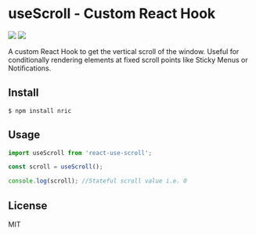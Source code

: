 # useScroll - Custom React Hook

[![](https://img.shields.io/npm/v/nric.svg?style=flat)](https://github.com/danielkhoo/react-use-scroll)
[![](https://img.shields.io/bundlephobia/min/nric.svg?style=flat)](https://github.com/danielkhoo/react-use-scroll)

A custom React Hook to get the vertical scroll of the window.
Useful for conditionally rendering elements at fixed scroll points like Sticky Menus or Notifications.

## Install

`$ npm install nric`

## Usage

```js
import useScroll from 'react-use-scroll';

const scroll = useScroll();

console.log(scroll); //Stateful scroll value i.e. 0
```

## License

MIT
